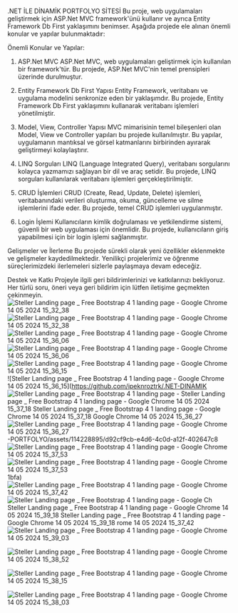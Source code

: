 .NET İLE DİNAMİK PORTFOLYO SİTESİ
Bu proje, web uygulamaları geliştirmek için ASP.Net MVC framework'ünü kullanır ve ayrıca Entity Framework Db First yaklaşımını benimser. Aşağıda projede ele alınan önemli konular ve yapılar bulunmaktadır:

Önemli Konular ve Yapılar:
1. ASP.Net MVC
ASP.Net MVC, web uygulamaları geliştirmek için kullanılan bir framework'tür. Bu projede, ASP.Net MVC'nin temel prensipleri üzerinde durulmuştur.

2. Entity Framework Db First Yapısı
Entity Framework, veritabanı ve uygulama modelini senkronize eden bir yaklaşımdır. Bu projede, Entity Framework Db First yaklaşımını kullanarak veritabanı işlemleri yönetilmiştir.

3. Model, View, Controller Yapısı
MVC mimarisinin temel bileşenleri olan Model, View ve Controller yapıları bu projede kullanılmıştır. Bu yapılar, uygulamanın mantıksal ve görsel katmanlarını birbirinden ayırarak geliştirmeyi kolaylaştırır.

4. LINQ Sorguları
LINQ (Language Integrated Query), veritabanı sorgularını kolayca yazmamızı sağlayan bir dil ve araç setidir. Bu projede, LINQ sorguları kullanılarak veritabanı işlemleri gerçekleştirilmiştir.

5. CRUD İşlemleri
CRUD (Create, Read, Update, Delete) işlemleri, veritabanındaki verileri oluşturma, okuma, güncelleme ve silme işlemlerini ifade eder. Bu projede, temel CRUD işlemleri uygulanmıştır.

6. Login İşlemi
Kullanıcıların kimlik doğrulaması ve yetkilendirme sistemi, güvenli bir web uygulaması için önemlidir. Bu projede, kullanıcıların giriş yapabilmesi için bir login işlemi sağlanmıştır.

Gelişmeler ve İlerleme
Bu projede sürekli olarak yeni özellikler eklenmekte ve gelişmeler kaydedilmektedir. Yenilikçi projelerimiz ve öğrenme süreçlerimizdeki ilerlemeleri sizlerle paylaşmaya devam edeceğiz.

Destek ve Katkı
Projeyle ilgili geri bildirimlerinizi ve katkılarınızı bekliyoruz. Her türlü soru, öneri veya geri bildirim için lütfen iletişime geçmekten çekinmeyin.
![Steller Landing page _ Free Bootstrap 4 1 landing page - Google Chrome 14 05 2024 15_32_38](https://github.com/ipeknroztrk/.NET-DINAMIK-PORTFOLYO/assets/114228895/88fa4643-3447-48d6-9415-46e37bf48578)
![Steller Landing page _ Free Bootstrap 4 1 landing page - Google Chrome 14 05 2024 15_32_38](https://github.com/ipeknroztrk/.NET-DINAMIK-PORTFOLYO/assets/114228895/88fa4643-3447-48d6-9415-46e37bf48578)
![Steller Landing page _ Free Bootstrap 4 1 landing page - Google Chrome 14 05 2024 15_36_06](https://github.com/ipeknroztrk/.NET-DINAMIK-PORTFOLYO/assets/114228895/28017f60-64bd-451a-b16b-ae36826e1287)
![Steller Landing page _ Free Bootstrap 4 1 landing page - Google Chrome 14 05 2024 15_36_06](https://github.com/ipeknroztrk/.NET-DINAMIK-PORTFOLYO/assets/114228895/28017f60-64bd-451a-b16b-ae36826e1287)
![Steller Landing page _ Free Bootstrap 4 1 landing page - Google Chrome 14 05 2024 15_36_15](https://github.com/ipeknroztrk/.NET-DINAMIK-PORTFOLYO/assets/114228895/d92cf9cb-e4d6-4c0d-a12f-402647c81bfa)
![Steller Landing page _ Free Bootstrap 4 1 landing page - Google Chrome 14 05 2024 15_36_15](https://github.com/ipeknroztrk/.NET-DINAMIK
![Steller Landing page _ Free Bootstrap 4 1 landing page -
![Steller Landing page _ Free Bootstrap 4 1 landing page - Google Chrome 14 05 2024 15_37_18](https://github.com/ipeknroztrk/.NET-DINAMIK-PORTFOLYO/assets/114228895/96508f98-223e-4b68-b03e-8cb6ff6b31f8)
![Steller Landing page _ Free Bootstrap 4 1 landing page - Google Chrome 14 05 2024 15_37_18](https://github.com/ipeknroztrk/.NET-DINAMIK-PORTFOLYO/assets/114228895/96508f98-223e-4b68-b03e-8cb6ff6b31f8)
 Google Chrome 14 05 2024 15_36_27](https://github.com/ipeknroztrk/.NET-DINAMIK-PORTFOLYO/assets/114228895/b2795a33-aa8e-44a6-900d-8b3cbef6269b)
![Steller Landing page _ Free Bootstrap 4 1 landing page - Google Chrome 14 05 2024 15_36_27](https://github.com/ipeknroztrk/.NET-DINAMIK-PORTFOLYO/assets/114228895/b2795a33-aa8e-44a6-900d-8b3cbef6269b)
-PORTFOLYO/assets/114228895/d92cf9cb-e4d6-4c0d-a12f-402647c8
![Steller Landing page _ Free Bootstrap 4 1 landing page - Google Chrome 14 05 2024 15_37_53](https://github.com/ipeknroztrk/.NET-DINAMIK-PORTFOLYO/assets/114228895/41e5a3dc-7970-4e0e-b14b-a98d31a7b097)
![Steller Landing page _ Free Bootstrap 4 1 landing page - Google Chrome 14 05 2024 15_37_53](https://github.com/ipeknroztrk/.NET-DINAMIK-PORTFOLYO/assets/114228895/41e5a3dc-7970-4e0e-b14b-a98d31a7b097)
1bfa)
![Steller Landing page _ Free Bootstrap 4 1 landing page - Google Chrome 14 05 2024 15_37_42](https://github.com/ipeknroztrk/.NET-DINAMIK-PORTFOLYO/assets/114228895/120fbc19-0dae-4158-a5a4-6122359d1951)
![Steller Landing page _ Free Bootstrap 4 1 landing page - Google Ch
![Steller Landing page _ Free Bootstrap 4 1 landing page - Google Chrome 14 05 2024 15_39_18](https://github.com/ipeknroztrk/.NET-DINAMIK-PORTFOLYO/assets/114228895/920ded73-17e0-40c1-9016-deaa297aec7c)
![Steller Landing page _ Free Bootstrap 4 1 landing page - Google Chrome 14 05 2024 15_39_18](https://github.com/ipeknroztrk/.NET-DINAMIK-PORTFOLYO/assets/114228895/920ded73-17e0-40c1-9016-deaa297aec7c)
rome 14 05 2024 15_37_42](https://github.com/ipeknroztrk/.NET-DINAMIK-PORTFOLYO/assets/114228895/120fbc19-0dae-4158-a5a4-6122359d1951)
![Steller Landing page _ Free Bootstrap 4 1 landing page - Google Chrome 14 05 2024 15_39_03](https://github.com/ipeknroztrk/.NET-DINAMIK-PORTFOLYO/assets/114228895/d954b36c-c9c9-4f1a-b7fe-f878f078f9fc)



![Steller Landing page _ Free Bootstrap 4 1 landing page - Google Chrome 14 05 2024 15_38_52](https://github.com/ipeknroztrk/.NET-DINAMIK-PORTFOLYO/assets/114228895/f19dc6a3-b98d-451c-8233-63ba9a8ddd91)



![Steller Landing page _ Free Bootstrap 4 1 landing page - Google Chrome 14 05 2024 15_38_15](https://github.com/ipeknroztrk/.NET-DINAMIK-PORTFOLYO/assets/114228895/d6eba5e6-7105-4c7d-a4c3-5ca812d1f2f5)

![Steller Landing page _ Free Bootstrap 4 1 landing page - Google Chrome 14 05 2024 15_38_03](https://github.com/ipeknroztrk/.NET-DINAMIK-PORTFOLYO/assets/114228895/9fe16dac-9353-4133-a254-863d37d935c1)


